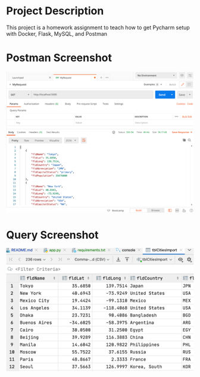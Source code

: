 # Project Description
This project is a homework assignment to teach how to get Pycharm setup with Docker, Flask, MySQL, and Postman
# Postman Screenshot
![Postman Screenshot](/screenshots/postman.png)
# Query Screenshot
![Data Screenshot](/screenshots/query.png) 